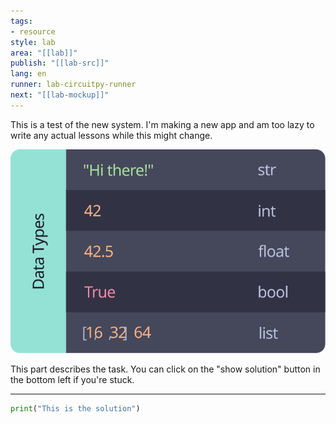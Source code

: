 ```yaml
---
tags:
- resource
style: lab
area: "[[lab]]"
publish: "[[lab-src]]"
lang: en
runner: lab-circuitpy-runner
next: "[[lab-mockup]]"
---
```


This is a test of the new system. I'm making a new app and am too lazy to write any actual lessons while this might change.

![data types](lab-0-data-types.svg)

This part describes the task. You can click on the "show solution" button in the bottom left if you're stuck.

---

```python
print("This is the solution")
```